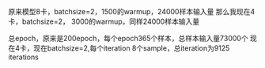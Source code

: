 原来模型8卡，batchsize=2，1500的warmup，24000样本输入量
那么我现在4卡，batchsize=2， 3000的warmup，同样24000样本输入量

总epoch，原来是200epoch，每个epoch365个样本，总样本输入量73000个
现在4卡，现在batchsize=2,每个iteration 8个sample，总iteration为9125 iterations